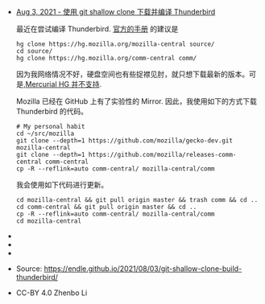 - [Aug 3, 2021 - 使用 git shallow clone 下载并编译 Thunderbird](https://endle.github.io/2021/08/03/git-shallow-clone-build-thunderbird/)
  
            
  
            
  
  最近在尝试编译 Thunderbird. [官方的手册](https://developer.thunderbird.net/thunderbird-development/getting-started) 的建议是
  
  ```
  hg clone https://hg.mozilla.org/mozilla-central source/
  cd source/
  hg clone https://hg.mozilla.org/comm-central comm/
  ```
  
  因为我网络情况不好，硬盘空间也有些捉襟见肘，就只想下载最新的版本。可是,[Mercurial HG 并不支持](https://stackoverflow.com/a/4205246/1166518).
  
  Mozilla 已经在 GitHub 上有了实验性的 Mirror. 因此，我使用如下的方式下载 Thunderbird 的代码。
  
  ```
  # My personal habit
  cd ~/src/mozilla
  git clone --depth=1 https://github.com/mozilla/gecko-dev.git mozilla-central
  git clone --depth=1 https://github.com/mozilla/releases-comm-central comm-central
  cp -R --reflink=auto comm-central/ mozilla-central/comm
  ```
  
  我会使用如下代码进行更新。
  
  ```
  cd mozilla-central && git pull origin master && trash comm && cd ..
  cd comm-central && git pull origin master && cd ..
  cp -R --reflink=auto comm-central/ mozilla-central/comm
  cd mozilla-central
  ```
-
-
-
- Source: https://endle.github.io/2021/08/03/git-shallow-clone-build-thunderbird/
- CC-BY 4.0 Zhenbo Li
